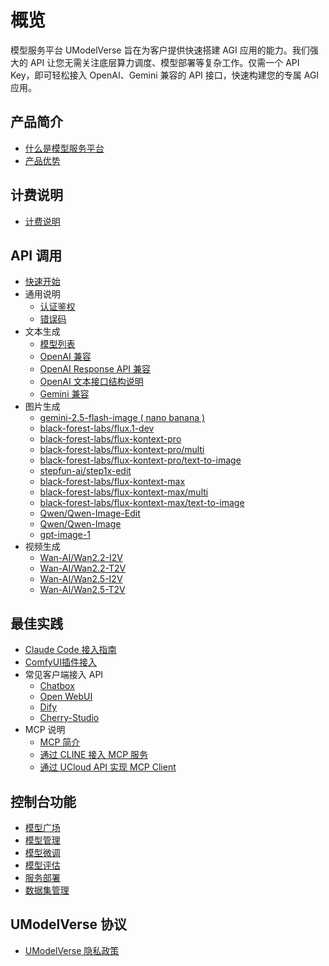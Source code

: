 # 概览

模型服务平台 UModelVerse 旨在为客户提供快速搭建 AGI 应用的能力。我们强大的 API 让您无需关注底层算力调度、模型部署等复杂工作。仅需一个 API Key，即可轻松接入 OpenAI、Gemini 兼容的 API 接口，快速构建您的专属 AGI 应用。

## 产品简介

- [什么是模型服务平台](/modelverse/introduction/introduction.md)
- [产品优势](/modelverse/introduction/advantages.md)

## 计费说明

- [计费说明](/modelverse/price.md)

## API 调用

- [快速开始](/modelverse/api_doc/quick-start.md)
- 通用说明
  - [认证鉴权](/modelverse/api_doc/common/certificate.md)
  - [错误码](/modelverse/api_doc/common/error-code.md)
- 文本生成
  - [模型列表](/modelverse/api_doc/text_api/models.md)
  - [OpenAI 兼容](/modelverse/api_doc/text_api/openai_compatible.md)
  - [OpenAI Response API 兼容](/modelverse/api_doc/text_api/response_api.md)
  - [OpenAI 文本接口结构说明](/modelverse/api_doc/text_api/struct.md)
  - [Gemini 兼容](/modelverse/api_doc/text_api/gemini_compatible.md)
- 图片生成
  - [gemini-2.5-flash-image ( nano banana )](/modelverse/api_doc/image_api/gemini-2.5-flash-image.md)
  - [black-forest-labs/flux.1-dev](/modelverse/api_doc/image_api/black-forest-labs-flux.1-dev.md)
  - [black-forest-labs/flux-kontext-pro](/modelverse/api_doc/image_api/black-forest-labs-flux-kontext-pro.md)
  - [black-forest-labs/flux-kontext-pro/multi](/modelverse/api_doc/image_api/black-forest-labs-flux-kontext-pro-multi.md)
  - [black-forest-labs/flux-kontext-pro/text-to-image](/modelverse/api_doc/image_api/black-forest-labs-flux-kontext-pro-text-to-image.md)
  - [stepfun-ai/step1x-edit](/modelverse/api_doc/image_api/stepfun-ai-step1x-edit.md)
  - [black-forest-labs/flux-kontext-max](/modelverse/api_doc/image_api/black-forest-labs-flux-kontext-max.md)
  - [black-forest-labs/flux-kontext-max/multi](/modelverse/api_doc/image_api/black-forest-labs-flux-kontext-max-multi.md)
  - [black-forest-labs/flux-kontext-max/text-to-image](/modelverse/api_doc/image_api/black-forest-labs-flux-kontext-max-text-to-image.md)
  - [Qwen/Qwen-Image-Edit](/modelverse/api_doc/image_api/Qwen-Qwen-Image-Edit.md)
  - [Qwen/Qwen-Image](/modelverse/api_doc/image_api/Qwen-Qwen-Image.md)
  - [gpt-image-1](/modelverse/api_doc/image_api/gpt-image-1.md)
- 视频生成
  - [Wan-AI/Wan2.2-I2V](/modelverse/api_doc/video_api/Wan-AI-Wan2.2-I2V.md)
  - [Wan-AI/Wan2.2-T2V](/modelverse/api_doc/video_api/Wan-AI-Wan2.2-T2V.md)
  - [Wan-AI/Wan2.5-I2V](/modelverse/api_doc/video_api/Wan-AI-Wan2.5-I2V.md)
  - [Wan-AI/Wan2.5-T2V](/modelverse/api_doc/video_api/Wan-AI-Wan2.5-T2V.md)

## 最佳实践

- [Claude Code 接入指南](/modelverse/best_practice/claudecodeccr.md)
- [ComfyUI插件接入](/modelverse/best_practice/comfyui.md)
- 常见客户端接入 API
  - [Chatbox](/modelverse/best_practice/scenario/chatbox.md)
  - [Open WebUI](/modelverse/best_practice/scenario/open-webui.md)
  - [Dify](/modelverse/best_practice/scenario/dify.md)
  - [Cherry-Studio](/modelverse/best_practice/scenario/cherry-studio.md)
- MCP 说明
  - [MCP 简介](/modelverse/best_practice/mcp/mcpgeneral.md)
  - [通过 CLINE 接入 MCP 服务](/modelverse/best_practice/mcp/MCPServer.md)
  - [通过 UCloud API 实现 MCP Client](/modelverse/best_practice/mcp/MCPClient.md)

## 控制台功能

- [模型广场](/modelverse/guide/model-marketplace.md)
- [模型管理](/modelverse/guide/model-manage.md)
- [模型微调](/modelverse/guide/model-finetuning.md)
- [模型评估](/modelverse/guide/model-evaluation.md)
- [服务部署](/modelverse/guide/service-manage.md)
- [数据集管理](/modelverse/guide/dataset-manage.md)

## UModelVerse 协议

- [UModelVerse 隐私政策](/modelverse/private.md)
